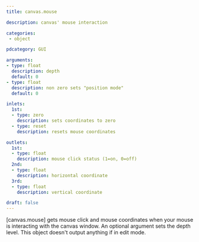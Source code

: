 ```yaml
---
title: canvas.mouse

description: canvas' mouse interaction

categories:
 - object

pdcategory: GUI

arguments:
- type: float
  description: depth
  default: 0
- type: float
  description: non zero sets "position mode"
  default: 0

inlets:
  1st:
  - type: zero
    description: sets coordinates to zero
  - type: reset
    description: resets mouse coordinates

outlets:
  1st:
  - type: float
    description: mouse click status (1=on, 0=off)
  2nd:
  - type: float
    description: horizontal coordinate
  3rd:
  - type: float 
    description: vertical coordinate

draft: false
---
```


[canvas.mouse] gets mouse click and mouse coordinates when your mouse is interacting with the canvas window. An optional argument sets the depth level. This object doesn't output anything if in edit mode.
